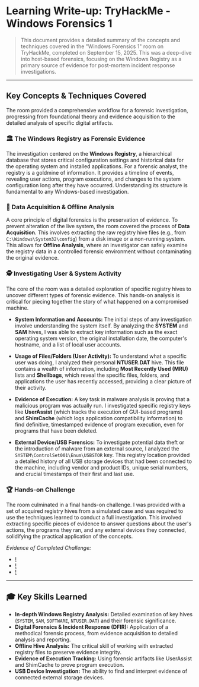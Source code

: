 # Learning Write-up: TryHackMe - Windows Forensics 1

> This document provides a detailed summary of the concepts and techniques covered in the "Windows Forensics 1" room on TryHackMe, completed on September 15, 2025. This was a deep-dive into host-based forensics, focusing on the Windows Registry as a primary source of evidence for post-mortem incident response investigations.

---

## Key Concepts & Techniques Covered

The room provided a comprehensive workflow for a forensic investigation, progressing from foundational theory and evidence acquisition to the detailed analysis of specific digital artifacts.

### 🏛️ The Windows Registry as Forensic Evidence
The investigation centered on the **Windows Registry**, a hierarchical database that stores critical configuration settings and historical data for the operating system and installed applications. For a forensic analyst, the registry is a goldmine of information. It provides a timeline of events, revealing user actions, program executions, and changes to the system configuration long after they have occurred. Understanding its structure is fundamental to any Windows-based investigation.

### 💾 Data Acquisition & Offline Analysis
A core principle of digital forensics is the preservation of evidence. To prevent alteration of the live system, the room covered the process of **Data Acquisition**. This involves extracting the raw registry hive files (e.g., from `C:\Windows\System32\config`) from a disk image or a non-running system. This allows for **Offline Analysis**, where an investigator can safely examine the registry data in a controlled forensic environment without contaminating the original evidence.

### 🕵️ Investigating User & System Activity
The core of the room was a detailed exploration of specific registry hives to uncover different types of forensic evidence. This hands-on analysis is critical for piecing together the story of what happened on a compromised machine.

- **System Information and Accounts:** The initial steps of any investigation involve understanding the system itself. By analyzing the **SYSTEM** and **SAM** hives, I was able to extract key information such as the exact operating system version, the original installation date, the computer's hostname, and a list of local user accounts.

- **Usage of Files/Folders (User Activity):** To understand what a specific user was doing, I analyzed their personal **NTUSER.DAT** hive. This file contains a wealth of information, including **Most Recently Used (MRU)** lists and **Shellbags**, which reveal the specific files, folders, and applications the user has recently accessed, providing a clear picture of their activity.

- **Evidence of Execution:** A key task in malware analysis is proving that a malicious program was actually run. I investigated specific registry keys like **UserAssist** (which tracks the execution of GUI-based programs) and **ShimCache** (which logs application compatibility information) to find definitive, timestamped evidence of program execution, even for programs that have been deleted.

- **External Device/USB Forensics:** To investigate potential data theft or the introduction of malware from an external source, I analyzed the `SYSTEM\ControlSet001\Enum\USBSTOR` key. This registry location provided a detailed history of all USB storage devices that had been connected to the machine, including vendor and product IDs, unique serial numbers, and crucial timestamps of their first and last use.

### 🏆 Hands-on Challenge
The room culminated in a final hands-on challenge. I was provided with a set of acquired registry hives from a simulated case and was required to use the techniques learned to conduct a full investigation. This involved extracting specific pieces of evidence to answer questions about the user's actions, the programs they ran, and any external devices they connected, solidifying the practical application of the concepts.

*Evidence of Completed Challenge:*
- [!](../Screenshots/Day9_WIN4N6.png)
- [!](../Screenshots/Day9_WIN4N62.png)
- [!](../Screenshots/Day9_WIN4N63.png)

---

## 🎓 Key Skills Learned
- **In-depth Windows Registry Analysis:** Detailed examination of key hives (`SYSTEM`, `SAM`, `SOFTWARE`, `NTUSER.DAT`) and their forensic significance.
- **Digital Forensics & Incident Response (DFIR):** Application of a methodical forensic process, from evidence acquisition to detailed analysis and reporting.
- **Offline Hive Analysis:** The critical skill of working with extracted registry files to preserve evidence integrity.
- **Evidence of Execution Tracking:** Using forensic artifacts like UserAssist and ShimCache to prove program execution.
- **USB Device Investigation:** The ability to find and interpret evidence of connected external storage devices.
